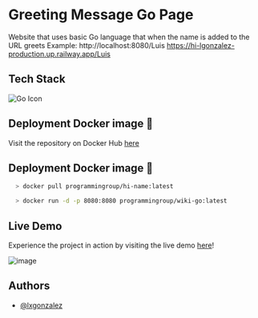 # Greeting Message Go Page

Website that uses basic Go language that when the name is added to the URL greets
Example:
http://localhost:8080/Luis
https://hi-lgonzalez-production.up.railway.app/Luis

## Tech Stack

![Go Icon](https://img.icons8.com/?size=48&id=7ej5ASIwdQXG&format=png&color=000000)

## Deployment Docker image 🐳
Visit the repository on Docker Hub [here](https://hub.docker.com/repository/docker/programmingroup/hi-name/tags)

## Deployment Docker image 🐳

```bash
  > docker pull programmingroup/hi-name:latest

  > docker run -d -p 8080:8080 programmingroup/wiki-go:latest
```

## Live Demo
Experience the project in action by visiting the live demo [here](https://hi-lgonzalez-production.up.railway.app/)!

![image](https://github.com/user-attachments/assets/5bd538ba-d555-4a5f-b710-2f8c18a02559)

## Authors

- [@lxgonzalez](https://github.com/lxgonzalez)
